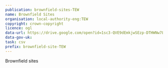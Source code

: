 ```yaml
---
publication: brownfield-sites-TEW
name: Brownfield Sites
organisation: local-authority-eng:TEW
copyright: crown-copyright
licence: ogl
data-url: https://drive.google.com/open?id=1sc3-QVE9dEmkjwSEzp-DTHWNw7LAK_rh
data-gov-uk: 
task: csv
prefix: brownfield-site-TEW
---
```


Brownfield sites

